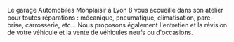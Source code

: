 Le garage Automobiles Monplaisir à Lyon 8 vous accueille dans son atelier pour toutes réparations : mécanique, pneumatique, climatisation, pare-brise, carrosserie, etc... Nous proposons également l'entretien et la révision de votre véhicule et la vente de véhicules neufs ou d'occasions.
